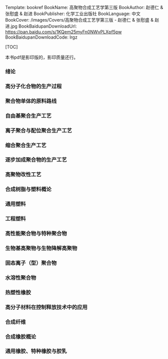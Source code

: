 Template: bookref
BookName: 高聚物合成工艺学第三版
BookAuthor: 赵德仁 & 张慰盛 & 赵进
BookPublisher: 化学工业出版社
BookLanguage: 中文
BookCover: /images/Covers/高聚物合成工艺学第三版 - 赵德仁 & 张慰盛 & 赵进.jpg
BookBaidupanDownloadUrl: https://pan.baidu.com/s/1KQem25myFn0NWvPLXpf5pw 
BookBaidupanDownloadCode: lrgz

[TOC]

本书pdf是影印版的，影印质量还行。

### 绪论

### 高分子化合物的生产过程

### 聚合物单体的原料路线

### 自由基聚合生产工艺

### 离子聚合与配位聚合生产工艺

### 缩合聚合生产工艺

### 逐步加成聚合物的生产工艺

### 高聚物改性工艺

### 合成树脂与塑料概论

### 通用塑料

### 工程塑料

### 高性能聚合物与特种聚合物

### 生物基高聚物与生物降解高聚物

### 固态离子（型）聚合物

### 水溶性聚合物

### 热塑性橡胶

### 高分子材料在控制释放技术中的应用

### 合成纤维

### 合成橡胶概论

### 通用橡胶、特种橡胶与胶乳









